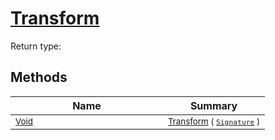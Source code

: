 # [Transform](./AddVector-100663609.md)


Return type:
## Methods

| Name | Summary | 
| --- | --- | 
| <sub>[Void](https://docs.microsoft.com/en-us/dotnet/api/System.Void)</sub><img width=200/>| <sub>[Transform](./AddVector-100663609.md) ( [`Signature`](./../../Signature.md) )</sub>| <br>


